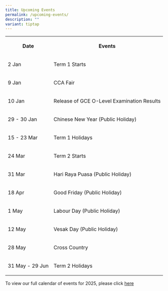 ```yaml
---
title: Upcoming Events
permalink: /upcoming-events/
description: ""
variant: tiptap
---
```

<table style="minWidth: 50px">
<colgroup>
<col>
<col>
</colgroup>
<tbody>
<tr>
<th rowspan="1" colspan="1">
<p>Date</p>
</th>
<th rowspan="1" colspan="1">
<p>Events</p>
</th>
</tr>
<tr>
<td rowspan="1" colspan="1">
<p>2 Jan</p>
</td>
<td rowspan="1" colspan="1">
<p>Term 1 Starts</p>
</td>
</tr>
<tr>
<td rowspan="1" colspan="1">
<p>9 Jan</p>
</td>
<td rowspan="1" colspan="1">
<p>CCA Fair</p>
</td>
</tr>
<tr>
<td rowspan="1" colspan="1">
<p>10 Jan</p>
</td>
<td rowspan="1" colspan="1">
<p>Release of GCE O-Level Examination Results</p>
</td>
</tr>
<tr>
<td rowspan="1" colspan="1">
<p>29 - 30 Jan</p>
</td>
<td rowspan="1" colspan="1">
<p>Chinese New Year (Public Holiday)</p>
</td>
</tr>
<tr>
<td rowspan="1" colspan="1">
<p>15 - 23 Mar</p>
</td>
<td rowspan="1" colspan="1">
<p>Term 1 Holidays</p>
</td>
</tr>
<tr>
<td rowspan="1" colspan="1">
<p>24 Mar</p>
</td>
<td rowspan="1" colspan="1">
<p>Term 2 Starts</p>
</td>
</tr>
<tr>
<td rowspan="1" colspan="1">
<p>31 Mar</p>
</td>
<td rowspan="1" colspan="1">
<p>Hari Raya Puasa (Public Holiday)</p>
</td>
</tr>
<tr>
<td rowspan="1" colspan="1">
<p>18 Apr</p>
</td>
<td rowspan="1" colspan="1">
<p>Good Friday (Public Holiday)</p>
</td>
</tr>
<tr>
<td rowspan="1" colspan="1">
<p>1 May</p>
</td>
<td rowspan="1" colspan="1">
<p>Labour Day (Public Holiday)</p>
</td>
</tr>
<tr>
<td rowspan="1" colspan="1">
<p>12 May</p>
</td>
<td rowspan="1" colspan="1">
<p>Vesak Day (Public Holiday)</p>
</td>
</tr>
<tr>
<td rowspan="1" colspan="1">
<p>28 May</p>
</td>
<td rowspan="1" colspan="1">
<p>Cross Country</p>
</td>
</tr>
<tr>
<td rowspan="1" colspan="1">
<p>31 May - 29 Jun</p>
</td>
<td rowspan="1" colspan="1">
<p>Term 2 Holidays</p>
</td>
</tr>
</tbody>
</table>
<p>To view our full calendar of events for 2025, please click <a href="/about-us/our-calendar-of-events" rel="noopener noreferrer nofollow" target="_blank">here</a>
</p>